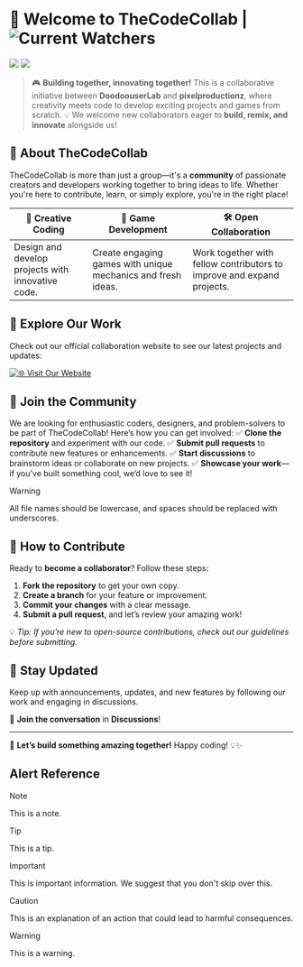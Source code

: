 # 🚀 Welcome to **TheCodeCollab** | ![Current Watchers](https://img.shields.io/github/watchers/DoodoouserLab/TheCodeCollab)

![](https://img.shields.io/badge/Current%20Project%3A-ExploreBox-009dc6?style=for-the-badge&logo=html5)
![](https://img.shields.io/badge/Project%20Status%3A-Alpha-red?style=for-the-badge)

> 🎮 **Building together, innovating together!**
> This is a collaborative initiative between **DoodoouserLab** and **pixelproductionz**, where creativity meets code to develop exciting projects and games from scratch.
> 💡 We welcome new collaborators eager to **build, remix, and innovate** alongside us!

## 🌟 About TheCodeCollab
TheCodeCollab is more than just a group—it's a **community** of passionate creators and developers working together to bring ideas to life. Whether you're here to contribute, learn, or simply explore, you're in the right place!

| 🎨 **Creative Coding** | 🚀 **Game Development** | 🛠️ **Open Collaboration** |
|------------------|---------------|----------------|
| Design and develop projects with innovative code. | Create engaging games with unique mechanics and fresh ideas. | Work together with fellow contributors to improve and expand projects. |

## 🔗 Explore Our Work
Check out our official collaboration website to see our latest projects and updates:

[![🌐 Visit Our Website](https://img.shields.io/badge/🌐-Visit%20Our%20Website-blue?style=for-the-badge)](https://doodoouserlab.github.io/TheCodeCollab)

## 🤝 Join the Community
We are looking for enthusiastic coders, designers, and problem-solvers to be part of TheCodeCollab! Here’s how you can get involved:
✅ **Clone the repository** and experiment with our code.
✅ **Submit pull requests** to contribute new features or enhancements.
✅ **Start discussions** to brainstorm ideas or collaborate on new projects.
✅ **Showcase your work**—if you’ve built something cool, we’d love to see it!

>[!WARNING]
>All file names should be lowercase, and spaces should be replaced with underscores.

## 📜 How to Contribute
Ready to **become a collaborator**? Follow these steps:
1. **Fork the repository** to get your own copy.
2. **Create a branch** for your feature or improvement.
3. **Commit your changes** with a clear message.
4. **Submit a pull request**, and let’s review your amazing work!

💡 *Tip: If you’re new to open-source contributions, check out our guidelines before submitting.*

## 📢 Stay Updated
Keep up with announcements, updates, and new features by following our work and engaging in discussions.

🔔 **Join the conversation** in **Discussions**!

---

🚀 **Let’s build something amazing together!**
Happy coding! 💡✨

## Alert Reference
> [!NOTE]
> This is a note.

> [!TIP]
> This is a tip.

> [!IMPORTANT]
> This is important information. We suggest that you don't skip over this.

> [!CAUTION]
> This is an explanation of an action that could lead to harmful consequences.

> [!WARNING]
> This is a warning.
